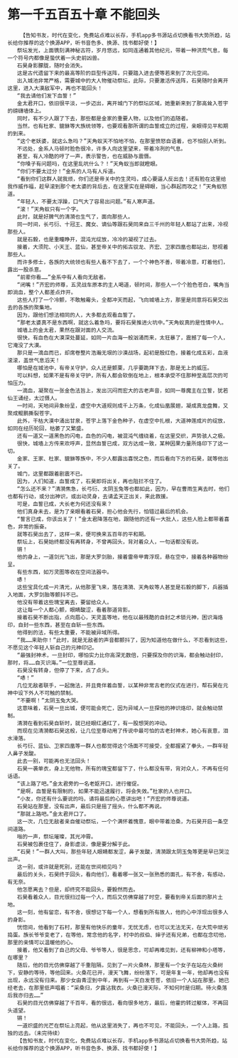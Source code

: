 # 第一千五百五十章 不能回头
        【告知书友，时代在变化，免费站点难以长存，手机app多书源站点切换看书大势所趋，站长给你推荐的这个换源APP，听书音色多、换源、找书都好使！】
       祭坛发光，上面镌刻满神秘古符，岁月悠远，如同连通着其他纪元，带着一种洪荒气息，每一个符号内都像是蛰伏着一头史前凶兽。
       石昊身影朦胧，随时会消失。
       这是古代遗留下来的最高等阶的巨型传送阵，只要踏入进去便等若来到了次元空间。
       出入城池非常严格，需要城中的大人物催动祭坛，此际，只要激活传送阵，石昊随时会离开这里，进入大漠敌军中，再也不能回头！
       “我去请他们发下血誓！”
       金太君开口，依旧很平淡，一步迈出，离开城门下的祭坛区域，她重新来到了那高耸入苍宇的磅礴墙体上。
       同时，有不少人跟了下去，那些都是金家的重要人物，以及他们的追随者。
       当然，也有杜家、貔貅等大族统领等，也要观看那所谓的血誓成立的过程，亲眼得见平和期的到来。
       “这个老妖婆，就这么急吗？”天角蚁天不怕地不怕，在那里愤怒自语着，也不怕别人听到。
       不远处，金系人马顿时脸色很冷，许多人向这里望来，带着冷冽的气息。
       甚至，有人冷酷的哼了一声，表示警告，也在威胁与震慑。
       “你嗓子有问题吗，在这里乱吭什么？！”天角蚁当即就瞪眼。
       “你们不要太过分！”金系的人马有人斥道。
       “看到你们这群人就我烦，你们还是帝关中的生灵吗，成心要逼人反出去！还有脸在这里给我作威作福，趁早滚到那个老太婆的背后去，在这里实在是碍眼，当心群起而攻之！”天角蚁怒道。
       “年轻人，不要太浮躁，口气大了容易出问题。”有人寒声道。
       “滚！”天角蚁只有一个字。
       此时，就是好脾气的清漪也生气了，面向那些人。
       同一时间，长弓衍、十冠王、魔女、谪仙等跟石昊同来自三千州的年轻人都站了出来，冷视那些人。
       就是石毅，也是重瞳睁开，混沌光绽放，冷冷的凝视了过去。
       接着，大须陀、小天王、蓝仙，甚至帝关中的拓古驭龙、齐宏、卫家四凰也都站出，怒视着那些人。
       而许多修士，各族的大统领也有些人看不下去了，一个个神色不善，带着冷意，盯着他们，露出一股杀意。
       “前辈你看……”金系中有人看向无敌者。
       “闭嘴！”齐宏的师尊，五灵战车原本的主人喝道，顿时间，那些人一个个脸色苍白，嘴角当即淌血，整个人都差点炸开。
       这些人打了一个冷颤，不敢触霉头，全都冲天而起，飞向城墙上方，那里是同意将石昊交出去的各族的聚集地。
       因为，跟他们想法相同的人，大多都去观看血誓了。
       “那老太婆真不是东西啊，就这么着急吗，要将石昊推进火坑中。”天角蚁真的是性情中人。
       城墙上的金太君，果然在跟对面的人交流。
       很快，有血色在大漠深处蔓延，如同一片血海一般汹涌而来，太狂暴了，震撼了每一个人，它淹没了大漠。
       那只是一滴血而已，却席卷整片浩瀚无垠的沙漠战场，起初是殷红色，接着化成五彩，血液滚滚，盖世气息滔天！
       哪怕是在城池中，有帝关守护，众人还是颤栗，几乎要跪拜下去，那是无上的威压。
       可以料想，如果不是有帝关守护，所有人都会软倒在地上，根本承受不住那种至高层次的可怕压力。
       一滴血，凝聚在一张金色法旨上，发出沉闷而宏大的古老声音，如同一尊魔主在立誓，犹若仙王诵经，太过慑人。
       一时间，天地间异象纷呈，虚空中大道规则成千上万条，化成仙凰展翅，凝成真龙盘舞，又聚成鲲鹏撕裂苍宇。
       此外，干枯大漠中涌出甘泉，苍宇上落下金色种子，在虚空中扎根，大道神莲成片的绽放，如同在经历轮回，枯萎了又繁盛。
       还有一道又一道黑色的闪电，血色的闪电，被混沌气缠绕着，在这里交织，声势骇人之极。
       很快，城墙上方传来欢呼声，显然血誓已成，双方达成一致，某种因果力量所烙印下了这一切。
       金家、王家、杜家、貔貅等族中，不少人都露出喜悦之色，而后看向下方的石昊，就等他出关了。
       城门，这里都跟着剧震不已。
       因为，人们知道，血誓成了，石昊即将出关，再也阻拦不住了。
       “怎么还不来？”清漪焦急，长弓衍、太阴玉兔等也都如此，因为，早在曹雨生离去时，他们也都有行动，或分出神识，或出动灵身，去请孟天正出关，来此救援。
       可是，血誓已成，大长老为何还没有来？
       他们真身未去，是为了亲眼看着石昊，担心他会先行，怕错过最后的机会。
       “誓言已成，你该出关了！”金太君降落在地，跟随他的还有一大批人，这些人脸上都带着喜色，非常的振奋。
       就等石昊出去了，这样一来，便可换来五百年的平和期。
       祭坛上，石昊始终都没有再转身，不曾再回头，背对着众人，一句话都没有说。
       锵！
       他的身上，一道剑光飞出，那是大罗剑胎，接着雷帝甲胄浮现，悬在空中，接着各种器物纷呈。
       有些东西，如万灵图等收在空间法器中。
       哧！
       这些宝具化成一片清光，从他那里飞来，落在清漪、天角蚁等人甚至是石毅的脚下，兵器插入地面，大罗剑胎等颤抖不已。
       他没有带着这些瑰宝离去，要留给众人。
       这让每一个人都心颤，眼睛酸涩，看着那道背影。
       接着石昊不断出指，点向眉心，天灵盖等地，他在以最残酷的自封之术锁元神，困识海烙印，自封一些东西，甚至在自斩一些东西。
       他得到的法，有些太重要，不能被异域所得。
       “我……来助你！”此时，就是无敌者的声音都颤抖了，因为知道他在做什么，不忍看到这些，不愿见这个年轻人斩自己的元神印记。
       “最强封神术，一旦封印，哪怕实力比你高深无数倍，只要探及你的识海，都会触动封印，那时，将……自灭识海。”一位至尊说道。
       石昊没有转身，但停了下来，点了点头。
       “哧！”
       几位无敌者联手，一起施法，并且竟伴着血誓，以某种非常古老的仪式在进行，帮石昊在元神中设下外人不可触的禁制。
       “不要啊！”太阴玉兔大哭。
       这意味着，石昊一旦出城，便可能会死亡，因为异域人一旦探他的神识烙印，就会触动禁制。
       清漪在看到石昊自斩时，就已经眼红通红了，有一股想哭的冲动。
       而现在见清漪都石昊这般，让几位至尊动用了传说中最可怕的古老封神术，她心有哀意，泪水滑落。
       长弓衍、蓝仙、卫家四凰等一群人也都觉得这个场面不可接受，全都握紧了拳头，一群年轻人鼻子发酸。
       此去一别，可能再也无法回头！
       石昊一袭单衣，身上无他物，所有的瑰宝都留下了，什么都没有带，背对众人，不再有任何话语。
       “该上路了吧。”金太君旁的一名老妪开口，进行催促。
       “是啊，血誓是有限制的，如果不能迅速履行，将会失效。”杜家的人也开口。
       “小友，你还有什么要说的吗，请将最后的心愿讲出吧！”齐宏的师尊说道。
       石昊站在那里，没有出声，最后只是摇了摇头，什么都不再说。
       “那就上路吧。”金太君开口了。
       这一次，几位无敌者亲自催动祭坛，一个个满怀着愧意，眼中带着沧桑，为石昊开启一条空间道路。
       嗡的一声，祭坛璀璨，其光冲霄。
       石昊被包裹住住了，身影虚淡，像是要分解于此。
       “石昊！”一群人大叫，那些年轻人眼睛都发涩，鼻子发酸，清漪跟太阴玉兔等更是早已哭泣出声。
       这一别，或许就是死别，还能在世间相见吗？
       最后的关头，石昊终于回头，看向他们，看着哪一张又一张熟悉的面孔，有不舍，有感动，有无奈。
       他怎愿离去？但是，却终究不能回头，要毅然而去。
       石昊看着众人，目光很扫过每一个人，而后又仿佛穿越了时空，要看到帝关后面的那片土地。
       这一刻，他有留恋，有不舍，很想记下每一个人，想看到所有故人，他的心中浮现出很多人的身影。
       恍惚间，他看到了石村，那里有他快乐的童年，无忧无虑，也可以无法无天，在大荒中顽劣捣蛋。族长爷爷变老了，在等他，常念他的名字，村中的叔伯、婶子还有兄弟，也都在念叨他，那里的亲情可以温暖他的心。
       接着，他又看到了自己的父母、爷爷等人，很是思念，可却再难见到，还有柳神和小塔等，在哪里？
       随后，他的目光仿佛穿越了千重阻隔，见到了一片火桑林，那里有一个女子在站在火桑树下，安静的等待，等他回来。火桑花已开，漫天飞舞，纷纷落下，可是年复一年，他却再也没有出现，永远没有归来。那少女由青涩到中年，再到有一天白发苍苍，依旧一个人站在那里。她已经老去，在那里低声唱着：“采桑归，夕露沾我衣。火桑已漫天际，不知何时是归期。待火桑落后我亦归去……”
       石昊的目光仿佛穿越了千百年，看的很远，看向很多地方，最后，他霍的转过躯体，不再回头遥望。
       锵！
       一道炽盛的光芒在祭坛上亮起，他从这里消失了，再也不可见，不能回头，一个人上路，孤独的远去。（未完待续）
       【告知书友，时代在变化，免费站点难以长存，手机app多书源站点切换看书大势所趋，站长给你推荐的这个换源APP，听书音色多、换源、找书都好使！】